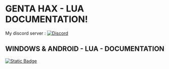 
# GENTA HAX - LUA DOCUMENTATION!

My discord server :
[![Discord](https://img.shields.io/discord/870604052281573406)](https://discord.gg/JTM9b6XR3A)


## WINDOWS & ANDROID - LUA - DOCUMENTATION
[
![Static Badge](https://img.shields.io/badge/Android-click_here-blue)
](https://github.com/GENTA7740/GENTA-HAX-DOCS/blob/main/DOCS-ANDROID.md)



